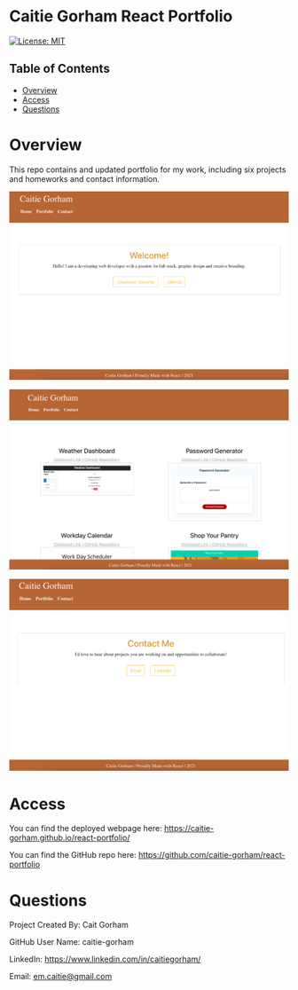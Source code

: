 # Caitie Gorham React Portfolio

[![License: MIT](https://img.shields.io/badge/License-MIT-yellow.svg)](https://opensource.org/licenses/MIT)

## Table of Contents 

* [Overview](#Overview)
* [Access](#Access)
* [Questions](#Questions)


# Overview

This repo contains and updated portfolio for my work, including six projects and homeworks and contact information. 

![Alt text](./Assets/home.png?raw=true "Homepage")

![Alt text](./Assets/portfolio.png?raw=true "Portfolio")

![Alt text](./Assets/contact.png?raw=true "Contact")

# Access

You can find the deployed webpage here: https://caitie-gorham.github.io/react-portfolio/

You can find the GitHub repo here: https://github.com/caitie-gorham/react-portfolio


# Questions

Project Created By: Cait Gorham

GitHub User Name: caitie-gorham

LinkedIn: https://www.linkedin.com/in/caitiegorham/

Email: em.caitie@gmail.com
